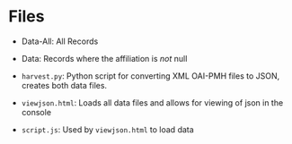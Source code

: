 # Files

* Data-All: All Records

* Data: Records where the affiliation is *not* null

* `harvest.py`: Python script for converting XML OAI-PMH files to JSON, creates both data files. 

* `viewjson.html`: Loads all data files and allows for viewing of json in the console

* `script.js`: Used by `viewjson.html` to load data

